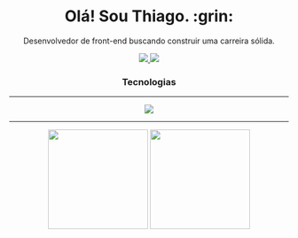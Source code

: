 <div align="center">
<h1> Olá! Sou Thiago. :grin:</h1>

Desenvolvedor de front-end buscando construir uma carreira sólida.

  <a class="link" href="https://www.linkedin.com/in/thiago-as-oliv/" >
    <img src="https://img.shields.io/badge/LinkedIn-0077B5?style=for-the-badge">
  </a>

   <a class="link" href="" >
     <img src="https://img.shields.io/badge/Portfólio-0077B5?style=for-the-badge" />
   </a>

<h3>Tecnologias</h3>
<hr />
 <img src="https://skillicons.dev/icons?i=js,html,css,nodejs,react,redux,git,styledcomponents,express,mongodb" />  
<hr />


<img height="180px"  class="card" src="https://github-readme-stats.vercel.app/api?username=Thiago-AS-Oliveira" />

<img height="180px" class="card" src="https://github-readme-stats.vercel.app/api/top-langs/?username=Thiago-AS-Oliveira&layout=donut" />
</div>
